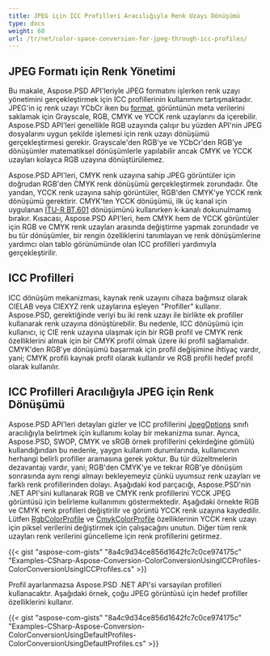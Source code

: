 ```yaml
---
title: JPEG için ICC Profilleri Aracılığıyla Renk Uzayı Dönüşümü
type: docs
weight: 60
url: /tr/net/color-space-conversion-for-jpeg-through-icc-profiles/
---
```


## **JPEG Formatı için Renk Yönetimi**


Bu makale, Aspose.PSD API'leriyle JPEG formatını işlerken renk uzayı yönetimini gerçekleştirmek için ICC profillerinin kullanımını tartışmaktadır. JPEG'in iç renk uzayı YCbCr iken bu [format](https://reference.aspose.com/psd/net/aspose.psd/pixelformat), görüntünün meta verilerini saklamak için Grayscale, RGB, CMYK ve YCCK renk uzaylarını da içerebilir. Aspose.PSD API'leri genellikle RGB uzayında çalışır bu yüzden API'nin JPEG dosyalarını uygun şekilde işlemesi için renk uzayı dönüşümü gerçekleştirmesi gerekir. Grayscale'den RGB'ye ve YCbCr'den RGB'ye dönüşümler matematiksel dönüşümlerle yapılabilir ancak CMYK ve YCCK uzayları kolayca RGB uzayına dönüştürülemez.

Aspose.PSD API'leri, CMYK renk uzayına sahip JPEG görüntüler için doğrudan RGB'den CMYK renk dönüşümü gerçekleştirmek zorundadır. Öte yandan, YCCK renk uzayına sahip görüntüler, RGB'den CMYK'ye YCCK renk dönüşümü gerektirir. CMYK'ten YCCK dönüşümü, ilk üç kanal için uygulanan [ITU-R BT.601](https://wikipedia.org/wiki/Rec._601) dönüşümünü kullanırken k-kanalı dokunulmamış bırakır. Kısacası, Aspose.PSD API'leri, hem CMYK hem de YCCK görüntüler için RGB ve CMYK renk uzayları arasında değiştirme yapmak zorundadır ve bu tür dönüşümler, bir rengin özelliklerini tanımlayan ve renk dönüşümlerine yardımcı olan tablo görünümünde olan ICC profilleri yardımıyla gerçekleştirilir.


## **ICC Profilleri**
ICC dönüşüm mekanizması, kaynak renk uzayını cihaza bağımsız olarak CIELAB veya CIEXYZ renk uzaylarına eşleyen "Profiller" kullanır. Aspose.PSD, gerektiğinde veriyi bu iki renk uzayı ile birlikte ek profiller kullanarak renk uzayına dönüştürebilir. Bu nedenle, ICC dönüşümü için kullanıcı, iç CIE renk uzayına ulaşmak için bir RGB profil ve CMYK renk özelliklerini almak için bir CMYK profil olmak üzere iki profil sağlamalıdır. CMYK'den RGB'ye dönüşümü başarmak için profil değişimine ihtiyaç vardır, yani; CMYK profili kaynak profil olarak kullanılır ve RGB profili hedef profil olarak kullanılır.
## **ICC Profilleri Aracılığıyla JPEG için Renk Dönüşümü**
Aspose.PSD API'leri detayları gizler ve ICC profillerini [JpegOptions](https://reference.aspose.com/psd/net/aspose.psd.imageoptions/jpegoptions) sınıfı aracılığıyla belirtmek için kullanımı kolay bir mekanizma sunar. Ayrıca, Aspose.PSD, SWOP, CMYK ve sRGB örnek profillerini çekirdeğine gömülü kullandığından bu nedenle, yaygın kullanım durumlarında, kullanıcının herhangi belirli profiller aramasına gerek yoktur. Bu tür düzeltmelerin dezavantajı vardır, yani; RGB'den CMYK'ye ve tekrar RGB'ye dönüşüm sonrasında aynı rengi almayı bekleyemeyiz çünkü uyumsuz renk uzayları ve farklı renk profillerinden dolayı. Aşağıdaki kod parçacığı, Aspose.PSD'nin .NET API'sini kullanarak RGB ve CMYK renk profillerini YCCK JPEG görüntüsü için belirleme kullanımını göstermektedir. Aşağıdaki örnekte RGB ve CMYK renk profilleri değiştirilir ve görüntü YCCK renk uzayına kaydedilir. Lütfen [RgbColorProfile](https://reference.aspose.com/psd/net/aspose.psd.imageoptions/jpegoptions/properties/rgbcolorprofile) ve [CmykColorProfile](https://reference.aspose.com/psd/net/aspose.psd.imageoptions/jpegoptions/properties/cmykcolorprofile) özelliklerinin YCCK renk uzayı için piksel verilerini değiştirmek için çalışacağını unutun. Diğer tüm renk uzayları renk verilerini güncelleme için renk profillerini getirmez.


{{< gist "aspose-com-gists" "8a4c9d34ce856d1642fc7c0ce974175c" "Examples-CSharp-Aspose-Conversion-ColorConversionUsingICCProfiles-ColorConversionUsingICCProfiles.cs" >}}


Profil ayarlanmazsa Aspose.PSD .NET API'si varsayılan profilleri kullanacaktır. Aşağıdaki örnek, çoğu JPEG görüntüsü için hedef profiller özelliklerini kullanır.



{{< gist "aspose-com-gists" "8a4c9d34ce856d1642fc7c0ce974175c" "Examples-CSharp-Aspose-Conversion-ColorConversionUsingDefaultProfiles-ColorConversionUsingDefaultProfiles.cs" >}}

